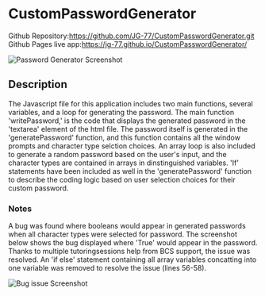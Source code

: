 # CustomPasswordGenerator
Github Repository:https://github.com/JG-77/CustomPasswordGenerator.git 
Github Pages live app:https://jg-77.github.io/CustomPasswordGenerator/

![Password Generator Screenshot](https://user-images.githubusercontent.com/76461629/112707375-15e4ef00-8e68-11eb-8511-8c51cfcf53c7.png)

## Description
The Javascript file for this application includes two main functions, several variables, and a loop for generating the password. The main function 'writePassword,' is the code that displays the generated password in the 'textarea' element of the html file. The password itself is generated in the 'generatePassword' function, and this function contains all the window prompts and character type selction choices. An array loop is also included to generate a random password based on the user's input, and the character types are contained in arrays in dinstinguished variables. 'If' statements have been included as well in the 'generatePassword' function to describe the coding logic based on user selection choices for their custom password.

### Notes
A bug was found where booleans would appear in generated passwords when all character types were selected for password. The screenshot below shows the bug displayed where 'True' would appear in the password. Thanks to multiple tutoringsessions help from BCS support, the issue was resolved. An 'if else' statement containing all array variables concatting into one variable was removed to resolve the issue (lines 56-58). 

![Bug issue Screenshot](https://user-images.githubusercontent.com/76461629/112708505-8e02e300-8e6f-11eb-9476-06008dae25bc.png)
